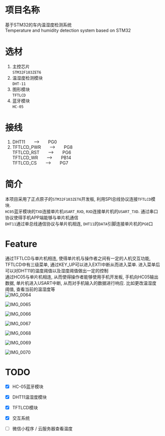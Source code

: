 # 项目名称
基于STM32的车内温湿度检测系统<br>
Temperature and humidity detection system based on STM32

# 选材
1. 主控芯片<br>`STM32F103ZET6`
2. 温湿度检测模块<br>`DHT-11`
3. 图形模块<br>`TFTLCD`
4. 蓝牙模块<br>`HC-05`

# 接线
1. DHT11&emsp;&emsp;-->&emsp;&emsp;PG0<br>
2. TFTLCD_PWR&emsp;&emsp;-->&emsp;&emsp;PG8<br>TFTLCD_RST&emsp;&emsp;-->&emsp;&emsp;PG6<br>TFTLCD_WR&emsp;&emsp;-->&emsp;&emsp;PB14<br>TFTLCD_CS&emsp;&emsp;-->&emsp;&emsp;PG7<br>

# 简介
本项目采用了正点原子的`STM32F103ZET6`开发板, 利用SPI总线协议连接`TFTLCD`模块.<br>
`HC05`蓝牙模块的`TXD`连接单片机`USART_RXD`, `RXD`连接单片机的`USART_TXD`. 通过串口协议使得手机APP端能够与单片机通信<br>
`DHT11`通过单总线通信协议与单片机相连, `DHT11`的`DATA`引脚连接单片机的`PG0`口<br>

# Feature
通过TFTLCD与单片机相连, 使得单片机与操作者之间有一定的人机交互功能, TFTLCD中有三级菜单, 通过KEY_UP可以进入EXTI中断从而进入菜单. 进入菜单后可以对DHT11的温度阈值以及湿度阈值做出一定的控制<br>
通过HC05与单片机相连, 从而使得操作者能够使用手机开发板, 手机向HC05输出数据, 单片机进入USART中断, 从而对手机输入的数据进行响应. 比如更改温湿度阈值, 查看当前的温湿度等<br>
![IMG_0064](img/README/IMG_0064-16483976413331.jpg)

![IMG_0065](img/README/IMG_0065-16483976413342.jpg)

![IMG_0066](img/README/IMG_0066-16483976413343.jpg)

![IMG_0067](img/README/IMG_0067-16483976413344.jpg)

![IMG_0068](img/README/IMG_0068-16483976413355.jpg)

![IMG_0069](img/README/IMG_0069-16483976413356.jpg)

![IMG_0070](img/README/IMG_0070-16483976413357.jpg)


# TODO
- [x] HC-05蓝牙模块
- [x] DHT11温湿度模块
- [x] TFTLCD模块
- [x] 交互系统
- [ ] 微信小程序 / 云服务器查看温度

